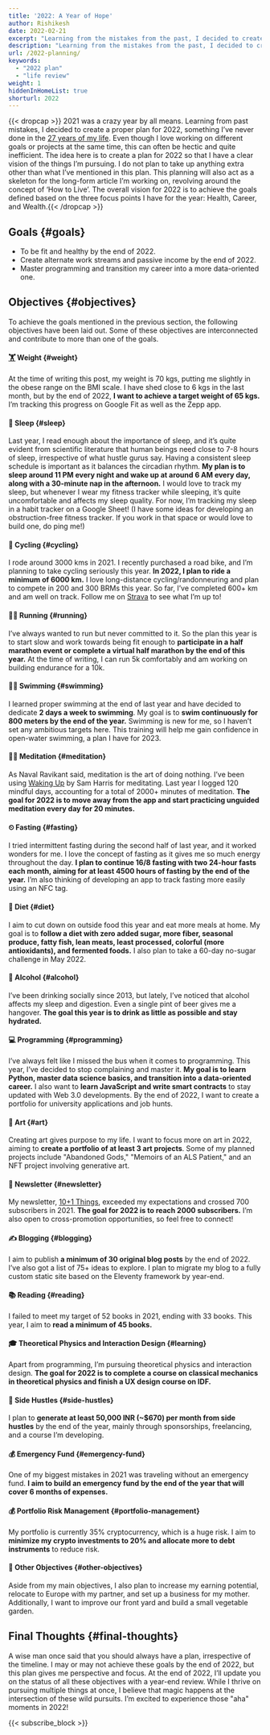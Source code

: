 ```yaml
---
title: '2022: A Year of Hope'
author: Rishikesh
date: 2022-02-21
excerpt: "Learning from the mistakes from the past, I decided to create a proper plan for 2022, something which I've never done in the past 27 years of my life."
description: "Learning from the mistakes from the past, I decided to create a proper plan for 2022, something which I've never done in the past 27 years of my life."
url: /2022-planning/
keywords:
  - "2022 plan"
  - "life review"
weight: 1
hiddenInHomeList: true
shorturl: 2022
---
```

{{< dropcap >}} 2021 was a crazy year by all means. Learning from past mistakes, I decided to create a proper plan for 2022, something I’ve never done in the [27 years of my life](https://rishikeshs.com/27-lessons/). Even though I love working on different goals or projects at the same time, this can often be hectic and quite inefficient. The idea here is to create a plan for 2022 so that I have a clear vision of the things I’m pursuing. I do not plan to take up anything extra other than what I’ve mentioned in this plan. This planning will also act as a skeleton for the long-form article I’m working on, revolving around the concept of ‘How to Live’. The overall vision for 2022 is to achieve the goals defined based on the three focus points I have for the year: Health, Career, and Wealth.{{< /dropcap >}}

## Goals {#goals}

- To be fit and healthy by the end of 2022.
- Create alternate work streams and passive income by the end of 2022.
- Master programming and transition my career into a more data-oriented one.

## Objectives {#objectives}

To achieve the goals mentioned in the previous section, the following objectives have been laid out. Some of these objectives are interconnected and contribute to more than one of the goals.

#### [🏋](https://emojikeyboard.org/copy/Person_Lifting_Weights_Emoji_%F0%9F%8F%8B?utm_source=extlink) Weight {#weight}

At the time of writing this post, my weight is 70 kgs, putting me slightly in the obese range on the BMI scale. I have shed close to 6 kgs in the last month, but by the end of 2022, **I want to achieve a target weight of 65 kgs.** I’m tracking this progress on Google Fit as well as the Zepp app.

#### 🛌 Sleep {#sleep}

Last year, I read enough about the importance of sleep, and it’s quite evident from scientific literature that human beings need close to 7-8 hours of sleep, irrespective of what hustle gurus say. Having a consistent sleep schedule is important as it balances the circadian rhythm. **My plan is to sleep around 11 PM every night and wake up at around 6 AM every day, along with a 30-minute nap in the afternoon.** I would love to track my sleep, but whenever I wear my fitness tracker while sleeping, it’s quite uncomfortable and affects my sleep quality. For now, I’m tracking my sleep in a habit tracker on a Google Sheet! (I have some ideas for developing an obstruction-free fitness tracker. If you work in that space or would love to build one, do ping me!)

#### 🚴 Cycling {#cycling}

I rode around 3000 kms in 2021. I recently purchased a road bike, and I’m planning to take cycling seriously this year. **In 2022, I plan to ride a minimum of 6000 km.** I love long-distance cycling/randonneuring and plan to compete in 200 and 300 BRMs this year. So far, I’ve completed 600+ km and am well on track. Follow me on [Strava](https://www.strava.com/athletes/67526871) to see what I’m up to!

#### 🏃‍♂️ Running {#running}

I’ve always wanted to run but never committed to it. So the plan this year is to start slow and work towards being fit enough to **participate in a half marathon event or complete a virtual half marathon by the end of this year.** At the time of writing, I can run 5k comfortably and am working on building endurance for a 10k.

#### 🏊‍♂️ Swimming {#swimming}

I learned proper swimming at the end of last year and have decided to dedicate **2 days a week to swimming**. My goal is to **swim continuously for 800 meters by the end of the year.** Swimming is new for me, so I haven’t set any ambitious targets here. This training will help me gain confidence in open-water swimming, a plan I have for 2023.

#### 🧘‍♂️ Meditation {#meditation}

As Naval Ravikant said, meditation is the art of doing nothing. I’ve been using [Waking Up](https://wakingup.com/) by Sam Harris for meditating. Last year I logged 120 mindful days, accounting for a total of 2000+ minutes of meditation. **The goal for 2022 is to move away from the app and start practicing unguided meditation every day for 20 minutes.**

#### ⏲ Fasting {#fasting}

I tried intermittent fasting during the second half of last year, and it worked wonders for me. I love the concept of fasting as it gives me so much energy throughout the day. **I plan to continue 16/8 fasting with two 24-hour fasts each month, aiming for at least 4500 hours of fasting by the end of the year.** I’m also thinking of developing an app to track fasting more easily using an NFC tag.

#### 🍲 Diet {#diet}

I aim to cut down on outside food this year and eat more meals at home. My goal is to **follow a diet with zero added sugar, more fiber, seasonal produce, fatty fish, lean meats, least processed, colorful (more antioxidants), and fermented foods.** I also plan to take a 60-day no-sugar challenge in May 2022.

#### 🍺 Alcohol {#alcohol}

I’ve been drinking socially since 2013, but lately, I’ve noticed that alcohol affects my sleep and digestion. Even a single pint of beer gives me a hangover. **The goal this year is to drink as little as possible and stay hydrated.**

#### 💻 Programming {#programming}

I’ve always felt like I missed the bus when it comes to programming. This year, I’ve decided to stop complaining and master it. **My goal is to learn Python, master data science basics, and transition into a data-oriented career.** I also want to **learn JavaScript and write smart contracts** to stay updated with Web 3.0 developments. By the end of 2022, I want to create a portfolio for university applications and job hunts.

#### 🎨 Art {#art}

Creating art gives purpose to my life. I want to focus more on art in 2022, aiming to **create a portfolio of at least 3 art projects**. Some of my planned projects include "Abandoned Gods," "Memoirs of an ALS Patient," and an NFT project involving generative art.

#### 📰 Newsletter {#newsletter}

My newsletter, [10+1 Things](https://rishikesh.substack.com/), exceeded my expectations and crossed 700 subscribers in 2021. **The goal for 2022 is to reach 2000 subscribers.** I’m also open to cross-promotion opportunities, so feel free to connect!

#### ✍️ Blogging {#blogging}

I aim to publish **a minimum of 30 original blog posts** by the end of 2022. I’ve also got a list of 75+ ideas to explore. I plan to migrate my blog to a fully custom static site based on the Eleventy framework by year-end.

#### 📚 Reading {#reading}

I failed to meet my target of 52 books in 2021, ending with 33 books. This year, I aim to **read a minimum of 45 books.**

#### 🎓 Theoretical Physics and Interaction Design {#learning}

Apart from programming, I’m pursuing theoretical physics and interaction design. **The goal for 2022 is to complete a course on classical mechanics in theoretical physics and finish a UX design course on IDF.**

#### 💸 Side Hustles {#side-hustles}

I plan to **generate at least 50,000 INR (~$670) per month from side hustles** by the end of the year, mainly through sponsorships, freelancing, and a course I’m developing.

#### 💰 Emergency Fund {#emergency-fund}

One of my biggest mistakes in 2021 was traveling without an emergency fund. **I aim to build an emergency fund by the end of the year that will cover 6 months of expenses.**

#### 💰 Portfolio Risk Management {#portfolio-management}

My portfolio is currently 35% cryptocurrency, which is a huge risk. I aim to **minimize my crypto investments to 20% and allocate more to debt instruments** to reduce risk.

#### 💭 Other Objectives {#other-objectives}

Aside from my main objectives, I also plan to increase my earning potential, relocate to Europe with my partner, and set up a business for my mother. Additionally, I want to improve our front yard and build a small vegetable garden.

## Final Thoughts {#final-thoughts}

A wise man once said that you should always have a plan, irrespective of the timeline. I may or may not achieve these goals by the end of 2022, but this plan gives me perspective and focus. At the end of 2022, I’ll update you on the status of all these objectives with a year-end review. While I thrive on pursuing multiple things at once, I believe that magic happens at the intersection of these wild pursuits. I’m excited to experience those "aha" moments in 2022!

{{< subscribe_block >}}
